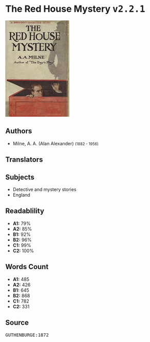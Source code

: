 # The Red House Mystery <kbd>v2.2.1</kbd>

![](./cover.medium.jpg "")

## Authors


 - Milne, A. A. (Alan Alexander) <small>(1882 - 1956)</small>

## Translators



## Subjects


 - Detective and mystery stories
 - England

## Readablility


 - **A1:** 79%
 - **A2:** 85%
 - **B1:** 92%
 - **B2:** 96%
 - **C1:** 99%
 - **C2:** 100%

## Words Count


 - **A1:** 485
 - **A2:** 426
 - **B1:** 645
 - **B2:** 868
 - **C1:** 782
 - **C2:** 331

## Source


<kbd>GUTHENBURGE:1872</kbd>
